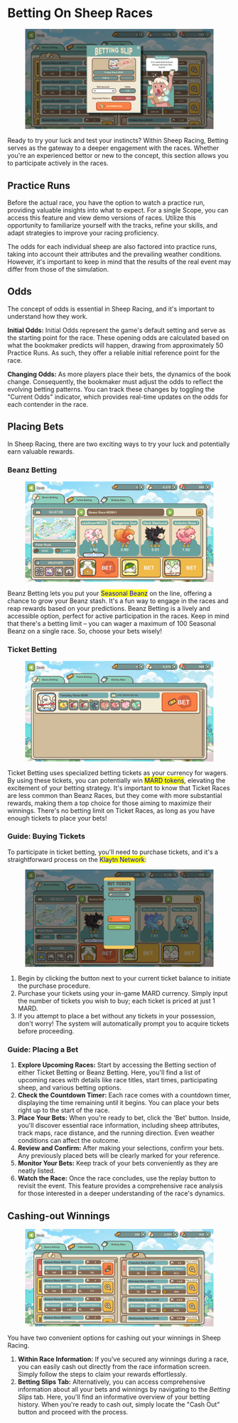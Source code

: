 # Betting On Sheep Races

<figure><img src="../../.gitbook/assets/Bet.png" alt=""><figcaption></figcaption></figure>

Ready to try your luck and test your instincts? Within Sheep Racing, Betting serves as the gateway to a deeper engagement with the races. Whether you're an experienced bettor or new to the concept, this section allows you to participate actively in the races.

##

## Practice Runs

Before the actual race, you have the option to watch a practice run, providing valuable insights into what to expect. For a single Scope, you can access this feature and view demo versions of races. Utilize this opportunity to familiarize yourself with the tracks, refine your skills, and adapt strategies to improve your racing proficiency.



The odds for each individual sheep are also factored into practice runs, taking into account their attributes and the prevailing weather conditions. However, it's important to keep in mind that the results of the real event may differ from those of the simulation.



## Odds

The concept of odds is essential in Sheep Racing, and it's important to understand how they work.

**Initial Odds:** Initial Odds represent the game's default setting and serve as the starting point for the race. These opening odds are calculated based on what the bookmaker predicts will happen, drawing from approximately 50 Practice Runs. As such, they offer a reliable initial reference point for the race.

**Changing Odds:** As more players place their bets, the dynamics of the book change. Consequently, the bookmaker must adjust the odds to reflect the evolving betting patterns. You can track these changes by toggling the "Current Odds" indicator, which provides real-time updates on the odds for each contender in the race.



## Placing Bets

In Sheep Racing, there are two exciting ways to try your luck and potentially earn valuable rewards.



### Beanz Betting

<figure><img src="../../.gitbook/assets/Untitled (38).png" alt=""><figcaption></figcaption></figure>

Beanz Betting lets you put your <mark style="color:blue;">Seasonal Beanz</mark> on the line, offering a chance to grow your Beanz stash. It's a fun way to engage in the races and reap rewards based on your predictions. Beanz Betting is a lively and accessible option, perfect for active participation in the races. Keep in mind that there's a betting limit – you can wager a maximum of 100 Seasonal Beanz on a single race. So, choose your bets wisely!



### Ticket Betting&#x20;

<figure><img src="../../.gitbook/assets/Untitled (39).png" alt=""><figcaption></figcaption></figure>

Ticket Betting uses specialized betting tickets as your currency for wagers. By using these tickets, you can potentially win <mark style="color:blue;">MARD tokens</mark>, elevating the excitement of your betting strategy. It's important to know that Ticket Races are less common than Beanz Races, but they come with more substantial rewards, making them a top choice for those aiming to maximize their winnings. There's no betting limit on Ticket Races, as long as you have enough tickets to place your bets!



### Guide: Buying Tickets

To participate in ticket betting, you'll need to purchase tickets, and it's a straightforward process on the <mark style="color:blue;">Klaytn Network</mark>:

<figure><img src="../../.gitbook/assets/Untitled (41).png" alt=""><figcaption></figcaption></figure>

1. Begin by clicking the button next to your current ticket balance to initiate the purchase procedure.
2. Purchase your tickets using your in-game MARD currency. Simply input the number of tickets you wish to buy; each ticket is priced at just 1 MARD.
3. If you attempt to place a bet without any tickets in your possession, don't worry! The system will automatically prompt you to acquire tickets before proceeding.



### Guide: Placing a Bet

1. **Explore Upcoming Races:** Start by accessing the Betting section of either Ticket Betting or Beanz Betting. Here, you'll find a list of upcoming races with details like race titles, start times, participating sheep, and various betting options.
2. **Check the Countdown Timer:** Each race comes with a countdown timer, displaying the time remaining until it begins. You can place your bets right up to the start of the race.
3. **Place Your Bets:** When you're ready to bet, click the 'Bet' button. Inside, you'll discover essential race information, including sheep attributes, track maps, race distance, and the running direction. Even weather conditions can affect the outcome.
4. **Review and Confirm:** After making your selections, confirm your bets. Any previously placed bets will be clearly marked for your reference.
5. **Monitor Your Bets:** Keep track of your bets conveniently as they are neatly listed.
6. **Watch the Race:** Once the race concludes, use the replay button to revisit the event. This feature provides a comprehensive race analysis for those interested in a deeper understanding of the race's dynamics.



## Cashing-out Winnings

<figure><img src="../../.gitbook/assets/Untitled (40).png" alt=""><figcaption></figcaption></figure>

You have two convenient options for cashing out your winnings in Sheep Racing.

1. **Within Race Information:** If you've secured any winnings during a race, you can easily cash out directly from the race information screen. Simply follow the steps to claim your rewards effortlessly.
2. **Betting Slips Tab:** Alternatively, you can access comprehensive information about all your bets and winnings by navigating to the _Betting Slips_ tab. Here, you'll find an informative overview of your betting history. When you're ready to cash out, simply locate the "Cash Out" button and proceed with the process.
